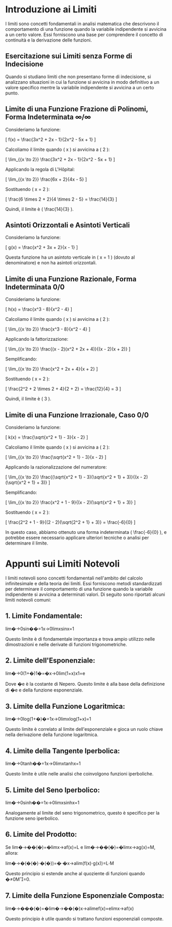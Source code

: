 # Introduzione ai Limiti

I limiti sono concetti fondamentali in analisi matematica che descrivono il comportamento di una funzione quando la variabile indipendente si avvicina a un certo valore. Essi forniscono una base per comprendere il concetto di continuità e la derivazione delle funzioni.

## Esercitazione sui Limiti senza Forme di Indecisione

Quando si studiano limiti che non presentano forme di indecisione, si analizzano situazioni in cui la funzione si avvicina in modo definitivo a un valore specifico mentre la variabile indipendente si avvicina a un certo punto.

## Limite di una Funzione Frazione di Polinomi, Forma Indeterminata ∞/∞

Consideriamo la funzione:

\[ f(x) = \frac{3x^2 + 2x - 1}{2x^2 - 5x + 1} \]

Calcoliamo il limite quando \( x \) si avvicina a \( 2 \):

\[ \lim_{{x \to 2}} \frac{3x^2 + 2x - 1}{2x^2 - 5x + 1} \]

Applicando la regola di L'Hôpital:

\[ \lim_{{x \to 2}} \frac{6x + 2}{4x - 5} \]

Sostituendo \( x = 2 \):

\[ \frac{6 \times 2 + 2}{4 \times 2 - 5} = \frac{14}{3} \]

Quindi, il limite è \( \frac{14}{3} \).

## Asintoti Orizzontali e Asintoti Verticali

Consideriamo la funzione:

\[ g(x) = \frac{x^2 + 3x + 2}{x - 1} \]

Questa funzione ha un asintoto verticale in \( x = 1 \) (dovuto al denominatore) e non ha asintoti orizzontali.

## Limite di una Funzione Razionale, Forma Indeterminata 0/0

Consideriamo la funzione:

\[ h(x) = \frac{x^3 - 8}{x^2 - 4} \]

Calcoliamo il limite quando \( x \) si avvicina a \( 2 \):

\[ \lim_{{x \to 2}} \frac{x^3 - 8}{x^2 - 4} \]

Applicando la fattorizzazione:

\[ \lim_{{x \to 2}} \frac{(x - 2)(x^2 + 2x + 4)}{(x - 2)(x + 2)} \]

Semplificando:

\[ \lim_{{x \to 2}} \frac{x^2 + 2x + 4}{x + 2} \]

Sostituendo \( x = 2 \):

\[ \frac{2^2 + 2 \times 2 + 4}{2 + 2} = \frac{12}{4} = 3 \]

Quindi, il limite è \( 3 \).

## Limite di una Funzione Irrazionale, Caso 0/0

Consideriamo la funzione:

\[ k(x) = \frac{\sqrt{x^2 + 1} - 3}{x - 2} \]

Calcoliamo il limite quando \( x \) si avvicina a \( 2 \):

\[ \lim_{{x \to 2}} \frac{\sqrt{x^2 + 1} - 3}{x - 2} \]

Applicando la razionalizzazione del numeratore:

\[ \lim_{{x \to 2}} \frac{(\sqrt{x^2 + 1} - 3)(\sqrt{x^2 + 1} + 3)}{(x - 2)(\sqrt{x^2 + 1} + 3)} \]

Semplificando:

\[ \lim_{{x \to 2}} \frac{x^2 + 1 - 9}{(x - 2)(\sqrt{x^2 + 1} + 3)} \]

Sostituendo \( x = 2 \):

\[ \frac{2^2 + 1 - 9}{(2 - 2)(\sqrt{2^2 + 1} + 3)} = \frac{-6}{0} \]

In questo caso, abbiamo ottenuto una forma indeterminata \( \frac{-6}{0} \), e potrebbe essere necessario applicare ulteriori tecniche o analisi per determinare il limite.


# Appunti sui Limiti Notevoli

I limiti notevoli sono concetti fondamentali nell'ambito del calcolo infinitesimale e della teoria dei limiti. Essi forniscono metodi standardizzati per determinare il comportamento di una funzione quando la variabile indipendente si avvicina a determinati valori. Di seguito sono riportati alcuni limiti notevoli comuni:

## 1. Limite Fondamentale:

lim⁡�→0sin⁡��=1x→0lim​xsinx​=1

Questo limite è di fondamentale importanza e trova ampio utilizzo nelle dimostrazioni e nelle derivate di funzioni trigonometriche.

## 2. Limite dell'Esponenziale:

lim⁡�→0(1+�)1�=�x→0lim​(1+x)x1​=e

Dove �e è la costante di Nepero. Questo limite è alla base della definizione di �e e della funzione esponenziale.

## 3. Limite della Funzione Logaritmica:

lim⁡�→0log⁡(1+�)�=1x→0lim​xlog(1+x)​=1

Questo limite è correlato al limite dell'esponenziale e gioca un ruolo chiave nella derivazione della funzione logaritmica.

## 4. Limite della Tangente Iperbolica:

lim⁡�→0tanh⁡��=1x→0lim​xtanhx​=1

Questo limite è utile nelle analisi che coinvolgono funzioni iperboliche.

## 5. Limite del Seno Iperbolico:

lim⁡�→0sinh⁡��=1x→0lim​xsinhx​=1

Analogamente al limite del seno trigonometrico, questo è specifico per la funzione seno iperbolico.

## 6. Limite del Prodotto:

Se lim⁡�→��(�)=�limx→a​f(x)=L e lim⁡�→��(�)=�limx→a​g(x)=M, allora:

lim⁡�→�(�(�)⋅�(�))=�⋅�x→alim​(f(x)⋅g(x))=L⋅M

Questo principio si estende anche al quoziente di funzioni quando �≠0M=0.

## 7. Limite della Funzione Esponenziale Composta:

lim⁡�→���(�)=�lim⁡�→��(�)x→alim​ef(x)=elimx→a​f(x)

Questo principio è utile quando si trattano funzioni esponenziali composte.














